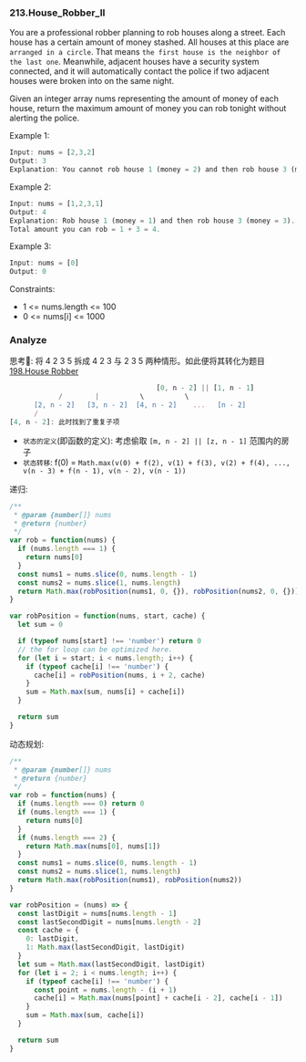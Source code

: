 <!--
abbrlink: do877fu2
-->

### 213.House_Robber_II

You are a professional robber planning to rob houses along a street. Each house has a certain amount of money stashed. All houses at this place are `arranged in a circle`. That means `the first house is the neighbor of the last one`. Meanwhile, adjacent houses have a security system connected, and it will automatically contact the police if two adjacent houses were broken into on the same night.

Given an integer array nums representing the amount of money of each house, return the maximum amount of money you can rob tonight without alerting the police.

Example 1:

```js
Input: nums = [2,3,2]
Output: 3
Explanation: You cannot rob house 1 (money = 2) and then rob house 3 (money = 2), because they are adjacent houses.
```

Example 2:

```js
Input: nums = [1,2,3,1]
Output: 4
Explanation: Rob house 1 (money = 1) and then rob house 3 (money = 3).
Total amount you can rob = 1 + 3 = 4.
```

Example 3:

```js
Input: nums = [0]
Output: 0
```

Constraints:
* 1 <= nums.length <= 100
* 0 <= nums[i] <= 1000

### Analyze

思考🤔: 将 4 2 3 5 拆成 4 2 3 与 2 3 5 两种情形。如此便将其转化为题目 [198.House Robber](https://github.com/MuYunyun/blog/blob/main/LeetCode/198.House_Robber.md)

```js
                                    [0, n - 2] || [1, n - 1]
            /        |          \          \                                  /        |  ...      \
      [2, n - 2]   [3, n - 2]  [4, n - 2]    ...   [n - 2]                 [3, n - 1]     [4, n - 1]  ...  [n - 1]
      /
[4, n - 2]: 此时找到了重复子项
```

* `状态的定义`(即函数的定义): 考虑偷取 `[m, n - 2] || [z, n - 1]` 范围内的房子
* `状态转移`: f(0) = `Math.max(v(0) + f(2), v(1) + f(3), v(2) + f(4), ..., v(n - 3) + f(n - 1), v(n - 2), v(n - 1))`

递归:

```js
/**
 * @param {number[]} nums
 * @return {number}
 */
var rob = function(nums) {
  if (nums.length === 1) {
    return nums[0]
  }
  const nums1 = nums.slice(0, nums.length - 1)
  const nums2 = nums.slice(1, nums.length)
  return Math.max(robPosition(nums1, 0, {}), robPosition(nums2, 0, {}))
}

var robPosition = function(nums, start, cache) {
  let sum = 0

  if (typeof nums[start] !== 'number') return 0
  // the for loop can be optimized here.
  for (let i = start; i < nums.length; i++) {
    if (typeof cache[i] !== 'number') {
      cache[i] = robPosition(nums, i + 2, cache)
    }
    sum = Math.max(sum, nums[i] + cache[i])
  }

  return sum
}
```

动态规划:

```js
/**
 * @param {number[]} nums
 * @return {number}
 */
var rob = function(nums) {
  if (nums.length === 0) return 0
  if (nums.length === 1) {
    return nums[0]
  }
  if (nums.length === 2) {
    return Math.max(nums[0], nums[1])
  }
  const nums1 = nums.slice(0, nums.length - 1)
  const nums2 = nums.slice(1, nums.length)
  return Math.max(robPosition(nums1), robPosition(nums2))
}

var robPosition = (nums) => {
  const lastDigit = nums[nums.length - 1]
  const lastSecondDigit = nums[nums.length - 2]
  const cache = {
    0: lastDigit,
    1: Math.max(lastSecondDigit, lastDigit)
  }
  let sum = Math.max(lastSecondDigit, lastDigit)
  for (let i = 2; i < nums.length; i++) {
    if (typeof cache[i] !== 'number') {
      const point = nums.length - (i + 1)
      cache[i] = Math.max(nums[point] + cache[i - 2], cache[i - 1])
    }
    sum = Math.max(sum, cache[i])
  }

  return sum
}
```